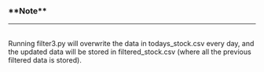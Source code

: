 <h3>**Note**</h3>
<hr>
<br>
Running filter3.py will overwrite the data in todays_stock.csv every day, and the updated data will be stored in filtered_stock.csv (where all the previous filtered data is stored).
